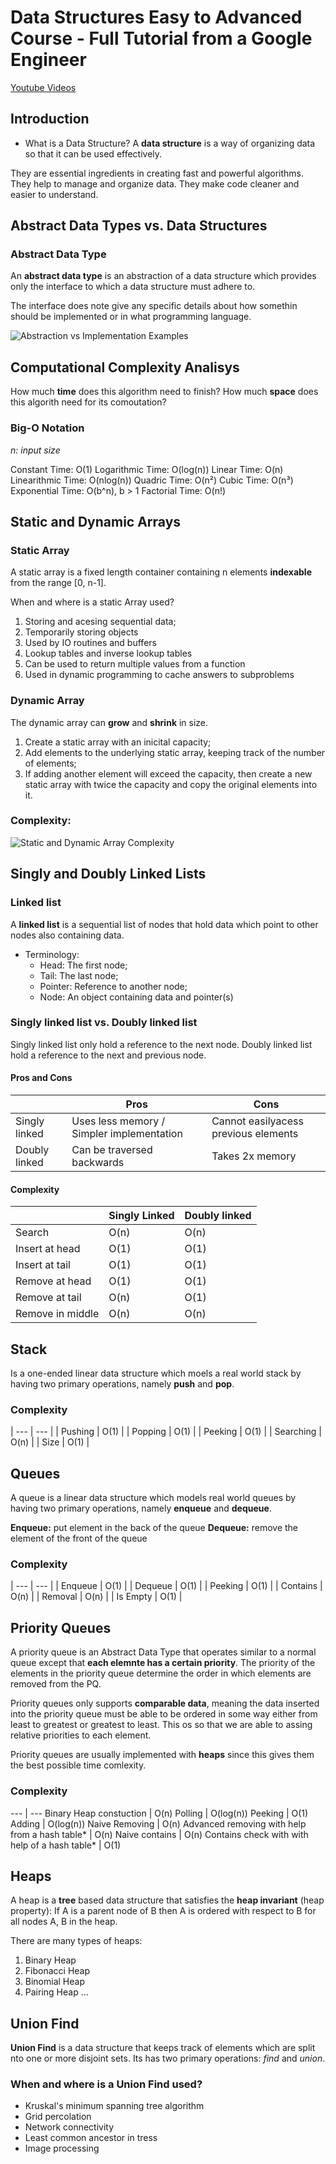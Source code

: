 # Data Structures Easy to Advanced Course - Full Tutorial from a Google Engineer
[Youtube Videos](https://www.youtube.com/watch?v=RBSGKlAvoiM&ab_channel=freeCodeCamp.org)

## Introduction
* What is a Data Structure?
A **data structure** is a way of organizing data so that it can be used effectively.

They are essential ingredients in creating fast and powerful algorithms.
They help to manage and organize data.
They make code cleaner and easier to understand.

## Abstract Data Types vs. Data Structures

### Abstract Data Type
An **abstract data type** is an abstraction of a data structure which provides only the interface to which a data structure must adhere to.

The interface does note give any specific details about how somethin should be implemented or in what programming language.

![Abstraction vs Implementation Examples](./abstraction_implementation_examples.png)

## Computational Complexity Analisys

How much **time** does this algorithm need to finish?
How much **space** does this algorith need for its comoutation?

### Big-O Notation

*n: input size*

Constant Time: O(1)
Logarithmic Time: O(log(n))
Linear Time: O(n)
Linearithmic Time: O(nlog(n))
Quadric Time: O(n²)
Cubic Time: O(n³)
Exponential Time: O(b^n), b > 1
Factorial Time: O(n!)

## Static and Dynamic Arrays

### Static Array
A static array is a fixed length container containing n elements **indexable** from the range [0, n-1].

When and where is a static Array used?
1. Storing and acesing sequential data;
2. Temporarily storing objects
3. Used by IO routines and buffers
4. Lookup tables and inverse lookup tables
5. Can be used to return multiple values from a function
6. Used in dynamic programming to cache answers to subproblems 

### Dynamic Array
The dynamic array can **grow** and **shrink** in size.

1. Create a static array with an inicital capacity;
2. Add elements to the underlying static array, keeping track of the number of elements;
3. If adding another element will exceed the capacity, then create a new static array with twice the capacity and copy the original elements into it.

### Complexity:
![Static and Dynamic Array Complexity](./static_and_dinamic_array_complexity.png)

## Singly and Doubly Linked Lists

### Linked list

A **linked list** is a sequential list of nodes that hold data which point to other nodes also containing data.

* Terminology:
    * Head: The first node;
    * Tail: The last node;
    * Pointer: Reference to another node;
    * Node: An object containing data and pointer(s)

### Singly linked list vs. Doubly linked list
Singly linked list only hold a reference to the next node.
Doubly linked list hold a reference to the next and previous node.

#### Pros and Cons
| | Pros | Cons |
| --- | --- | ---
| Singly linked | Uses less memory / Simpler implementation | Cannot easilyacess previous elements
| Doubly linked | Can be traversed backwards | Takes 2x memory

#### Complexity

| | Singly Linked | Doubly linked |
| --- | --- | --- |
| Search | O(n) | O(n) |
| Insert at head | O(1) | O(1) |
| Insert at tail | O(1) | O(1) |
| Remove at head | O(1) | O(1) |
| Remove at tail | O(n) | O(1) |
| Remove in middle | O(n) | O(n) |

## Stack

Is a one-ended linear data structure which moels a real world stack by having two primary operations, namely **push** and **pop**.

### Complexity

| --- | --- |
| Pushing | O(1) |
| Popping | O(1) | 
| Peeking | O(1) |
| Searching | O(n) |
| Size | O(1) |

## Queues

A queue is a linear data structure which models real world queues by having two primary operations, namely **enqueue** and **dequeue**.

**Enqueue:** put element in the back of the queue
**Dequeue:** remove the element of the front of the queue

 ### Complexity

 | --- | --- |
 | Enqueue | O(1) |
 | Dequeue | O(1) |
 | Peeking | O(1) |
 | Contains | O(n) |
 | Removal | O(n) |
 | Is Empty | O(1) |

## Priority Queues

A priority queue is an Abstract Data Type that operates similar to a normal queue except that **each elemnte has a certain priority**. The priority of the elements in the priority queue determine the order in which elements are removed from the PQ.

Priority queues only supports **comparable data**, meaning the data inserted into the priority queue must be able to be ordered in some way either from least to greatest or greatest to least. This os so that we are able to assing relative priorities to each element.

Priority queues are usually implemented with **heaps** since this gives them the best possible time comlexity.

### Complexity

--- | --- 
Binary Heap constuction | O(n)
Polling | O(log(n))
Peeking | O(1)
Adding | O(log(n))
Naive Removing | O(n)
Advanced removing with help from a hash table* | O(n)
Naive contains | O(n)
Contains check with with help of a hash table* | O(1)

## Heaps

A heap is a **tree** based data structure that satisfies the **heap invariant** (heap property): If A is a parent node of B  then A is ordered with respect to B for all nodes A, B in the heap.

There are many types of heaps:
1. Binary Heap
2. Fibonacci Heap
3. Binomial Heap
4. Pairing Heap
...

## Union Find

**Union Find** is a data structure that keeps track of elements which are split nto one or more disjoint sets. Its has two primary operations: *find* and *union*.

### When and where is a Union Find used?
* Kruskal's minimum spanning tree algorithm
* Grid percolation
* Network connectivity
* Least common ancestor in tress
* Image processing
